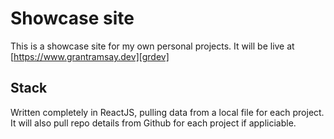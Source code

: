 # Showcase site

This is a showcase site for my own personal projects. It will be live at
[https://www.grantramsay.dev][grdev]

[grdev]: https://www.grantramsay.dev

## Stack

Written completely in ReactJS, pulling data from a local file for each project.
It will also pull repo details from Github for each project if appliciable.
